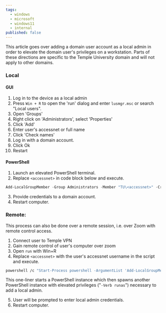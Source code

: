 ```yaml
---
tags:
  - windows
  - microsoft
  - windows11
  - internal
published: false
---
```

This article goes over adding a domain user account as a local admin in order to elevate the domain user's privileges on a workstation. Parts of these directions are specific to the Temple University domain and will not apply to other domains.

### Local

#### GUI

1. Log in to the device as a local admin
2. Press `Win + R` to open the 'run' dialog and enter `lusmgr.msc` or search "Local users".
3. Open 'Groups'
4. Right click on 'Administrators', select 'Properties'
5. Click 'Add'
6. Enter user's accessnet or full name
7. Click 'Check names'
8. Log in with a domain account.
9. Click Ok
10. Restart

#### PowerShell

1. Launch an elevated PowerShell terminal.
2. Replace `<accessnet>` in code block below and execute.

```powershell
Add-LocalGroupMember -Group Administrators -Member "TU\<accessnet>" -Credential (Get-Credential)
```

3. Provide credentials to a domain account.
4. Restart computer.

### Remote:

This process can also be done over a remote session, i.e. over Zoom with remote control access.

1. Connect user to Temple VPN
2. Gain remote control of user's computer over zoom
3. Open `run` with Win+R
4. Replace `<accessnet>` with the user's accessnet username in the script and execute.

```sh
powershell /c "Start-Process powershell -ArgumentList 'Add-LocalGroupMember -Group Administrators -Member tu\<accessnet>' -Verb runas"
```

This one-liner starts a PowerShell instance which then spawns another PowerShell instance with elevated privileges ("`-Verb runas`") necessary to add a local admin.

5. User will be prompted to enter local admin credentials.
6. Restart computer.